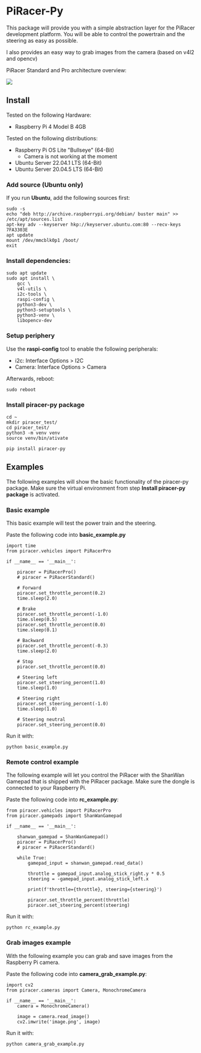 # PiRacer-Py

This package will provide you with a simple abstraction layer for the PiRacer development platform.
You will be able to control the powertrain and the steering as easy as possible.

I also provides an easy way to grab images from the camera (based on v4l2 and opencv)

PiRacer Standard and Pro architecture overview:

![](doc/architecture/export/piracer_overview.drawio.svg)


## Install

Tested on the following Hardware:

* Raspberry Pi 4 Model B 4GB

Tested on the following distributions:      

* Raspberry Pi OS Lite "Bullseye" (64-Bit)
  * Camera is not working at the moment
* Ubuntu Server 22.04.1 LTS (64-Bit)
* Ubuntu Server 20.04.5 LTS (64-Bit)


### Add source (Ubuntu only)

If you run **Ubuntu**, add the following sources first:

    sudo -s
    echo "deb http://archive.raspberrypi.org/debian/ buster main" >> /etc/apt/sources.list
    apt-key adv --keyserver hkp://keyserver.ubuntu.com:80 --recv-keys 7FA3303E
    apt update
    mount /dev/mmcblk0p1 /boot/
    exit 

### Install dependencies:

    sudo apt update
    sudo apt install \
        gcc \
        v4l-utils \
        i2c-tools \
        raspi-config \
        python3-dev \
        python3-setuptools \
        python3-venv \
        libopencv-dev

### Setup periphery 

Use the **raspi-config** tool to enable the following peripherals:

* i2c: Interface Options > I2C
* Camera: Interface Options > Camera

Afterwards, reboot:
    
    sudo reboot

### Install piracer-py package

    cd ~
    mkdir piracer_test/
    cd piracer_test/
    python3 -m venv venv
    source venv/bin/ativate

    pip install piracer-py

## Examples

The following examples will show the basic functionality of the piracer-py package.
Make sure the virtual environment from step **Install piracer-py package** is activated.

### Basic example

This basic example will test the power train and the steering.

Paste the following code into **basic_example.py**

    import time
    from piracer.vehicles import PiRacerPro

    if __name__ == '__main__':
    
        piracer = PiRacerPro()
        # piracer = PiRacerStandard()
    
        # Forward
        piracer.set_throttle_percent(0.2)
        time.sleep(2.0)
    
        # Brake
        piracer.set_throttle_percent(-1.0)
        time.sleep(0.5)
        piracer.set_throttle_percent(0.0)
        time.sleep(0.1)
    
        # Backward
        piracer.set_throttle_percent(-0.3)
        time.sleep(2.0)
    
        # Stop
        piracer.set_throttle_percent(0.0)
    
        # Steering left
        piracer.set_steering_percent(1.0)
        time.sleep(1.0)
    
        # Steering right
        piracer.set_steering_percent(-1.0)
        time.sleep(1.0)
    
        # Steering neutral
        piracer.set_steering_percent(0.0)


Run it with:

    python basic_example.py

### Remote control example

The following example will let you control the PiRacer with the ShanWan Gamepad 
that is shipped with the PiRacer package. Make sure the dongle is connected to your Raspberry Pi.

Paste the following code into **rc_example.py**:

    from piracer.vehicles import PiRacerPro
    from piracer.gamepads import ShanWanGamepad

    if __name__ == '__main__':
    
        shanwan_gamepad = ShanWanGamepad()
        piracer = PiRacerPro()
        # piracer = PiRacerStandard()
    
        while True:
            gamepad_input = shanwan_gamepad.read_data()
    
            throttle = gamepad_input.analog_stick_right.y * 0.5
            steering = -gamepad_input.analog_stick_left.x
    
            print(f'throttle={throttle}, steering={steering}')
    
            piracer.set_throttle_percent(throttle)
            piracer.set_steering_percent(steering)

Run it with:

    python rc_example.py

### Grab images example

With the following example you can grab and save images from the Raspberry Pi camera.

Paste the following code into **camera_grab_example.py**:

    import cv2
    from piracer.cameras import Camera, MonochromeCamera
    
    if __name__ == '__main__':
        camera = MonochromeCamera()
    
        image = camera.read_image()
        cv2.imwrite('image.png', image)

Run it with:

    python camera_grab_example.py
